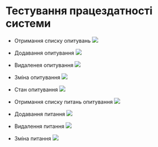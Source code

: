 # Тестування працездатності системи

- Отримання списку опитувань
![](./1.png)

- Додавання опитування
![](./2.png)

- Видаленея опитування
![](./3.png)

- Зміна опитування
![](./4.png)

- Стан опитування
![](./5.png)

- Отримання списку питань опитування
![](./6.png)

- Додавання питання
![](./7.png)

- Видалення питання
![](./8.png)

- Зміна питання
![](./9.png)
